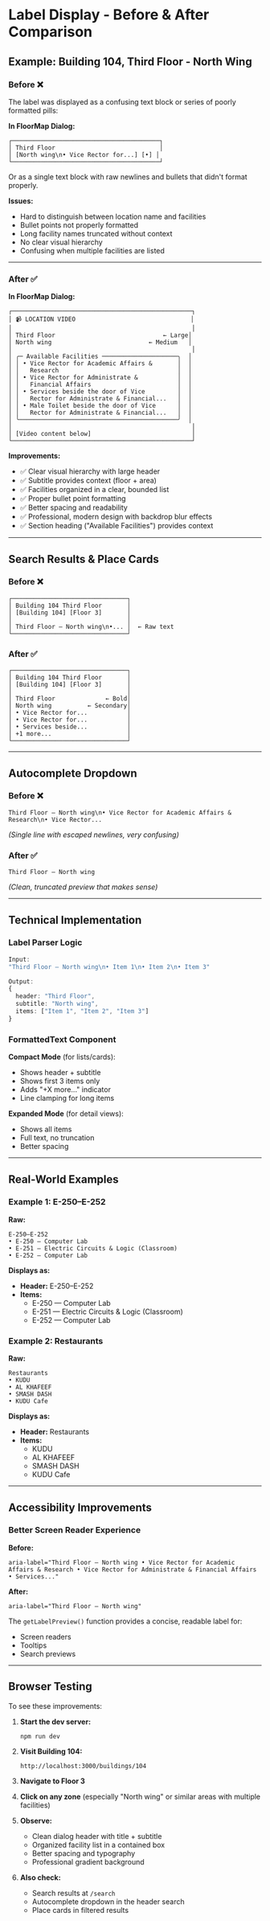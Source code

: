 # Label Display - Before & After Comparison

## Example: Building 104, Third Floor - North Wing

### Before ❌

The label was displayed as a confusing text block or series of poorly formatted pills:

**In FloorMap Dialog:**
```
┌─────────────────────────────────────────┐
│ Third Floor                             │
│ [North wing\n• Vice Rector for...] [•] │
└─────────────────────────────────────────┘
```

Or as a single text block with raw newlines and bullets that didn't format properly.

**Issues:**
- Hard to distinguish between location name and facilities
- Bullet points not properly formatted
- Long facility names truncated without context
- No clear visual hierarchy
- Confusing when multiple facilities are listed

---

### After ✅

**In FloorMap Dialog:**
```
┌──────────────────────────────────────────────────┐
│ 📹 LOCATION VIDEO                                │
│                                                  │
│ Third Floor                              ← Large│
│ North wing                           ← Medium   │
│                                                  │
│ ╭─ Available Facilities ─────────────────────╮  │
│ │ • Vice Rector for Academic Affairs &       │  │
│ │   Research                                 │  │
│ │ • Vice Rector for Administrate &           │  │
│ │   Financial Affairs                        │  │
│ │ • Services beside the door of Vice         │  │
│ │   Rector for Administrate & Financial...   │  │
│ │ • Male Toilet beside the door of Vice      │  │
│ │   Rector for Administrate & Financial...   │  │
│ ╰────────────────────────────────────────────╯  │
│                                                  │
│ [Video content below]                            │
└──────────────────────────────────────────────────┘
```

**Improvements:**
- ✅ Clear visual hierarchy with large header
- ✅ Subtitle provides context (floor + area)
- ✅ Facilities organized in a clear, bounded list
- ✅ Proper bullet point formatting
- ✅ Better spacing and readability
- ✅ Professional, modern design with backdrop blur effects
- ✅ Section heading ("Available Facilities") provides context

---

## Search Results & Place Cards

### Before ❌

```
┌────────────────────────────────┐
│ Building 104 Third Floor       │
│ [Building 104] [Floor 3]       │
│                                │
│ Third Floor — North wing\n•... │  ← Raw text
└────────────────────────────────┘
```

### After ✅

```
┌────────────────────────────────┐
│ Building 104 Third Floor       │
│ [Building 104] [Floor 3]       │
│                                │
│ Third Floor              ← Bold│
│ North wing          ← Secondary│
│ • Vice Rector for...           │
│ • Vice Rector for...           │
│ • Services beside...           │
│ +1 more...                     │
└────────────────────────────────┘
```

---

## Autocomplete Dropdown

### Before ❌

```
Third Floor — North wing\n• Vice Rector for Academic Affairs & Research\n• Vice Rector...
```
*(Single line with escaped newlines, very confusing)*

### After ✅

```
Third Floor — North wing
```
*(Clean, truncated preview that makes sense)*

---

## Technical Implementation

### Label Parser Logic

```typescript
Input:
"Third Floor — North wing\n• Item 1\n• Item 2\n• Item 3"

Output:
{
  header: "Third Floor",
  subtitle: "North wing",
  items: ["Item 1", "Item 2", "Item 3"]
}
```

### FormattedText Component

**Compact Mode** (for lists/cards):
- Shows header + subtitle
- Shows first 3 items only
- Adds "+X more..." indicator
- Line clamping for long items

**Expanded Mode** (for detail views):
- Shows all items
- Full text, no truncation
- Better spacing

---

## Real-World Examples

### Example 1: E-250–E-252
**Raw:**
```
E-250–E-252
• E-250 — Computer Lab
• E-251 — Electric Circuits & Logic (Classroom)
• E-252 — Computer Lab
```

**Displays as:**
- **Header:** E-250–E-252
- **Items:**
  - E-250 — Computer Lab
  - E-251 — Electric Circuits & Logic (Classroom)
  - E-252 — Computer Lab

### Example 2: Restaurants
**Raw:**
```
Restaurants
• KUDU
• AL KHAFEEF
• SMASH DASH
• KUDU Cafe
```

**Displays as:**
- **Header:** Restaurants
- **Items:**
  - KUDU
  - AL KHAFEEF
  - SMASH DASH
  - KUDU Cafe

---

## Accessibility Improvements

### Better Screen Reader Experience

**Before:**
```
aria-label="Third Floor — North wing • Vice Rector for Academic Affairs & Research • Vice Rector for Administrate & Financial Affairs • Services..."
```

**After:**
```
aria-label="Third Floor — North wing"
```

The `getLabelPreview()` function provides a concise, readable label for:
- Screen readers
- Tooltips
- Search previews

---

## Browser Testing

To see these improvements:

1. **Start the dev server:**
   ```bash
   npm run dev
   ```

2. **Visit Building 104:**
   ```
   http://localhost:3000/buildings/104
   ```

3. **Navigate to Floor 3**

4. **Click on any zone** (especially "North wing" or similar areas with multiple facilities)

5. **Observe:**
   - Clean dialog header with title + subtitle
   - Organized facility list in a contained box
   - Better spacing and typography
   - Professional gradient background

6. **Also check:**
   - Search results at `/search`
   - Autocomplete dropdown in the header search
   - Place cards in filtered results

